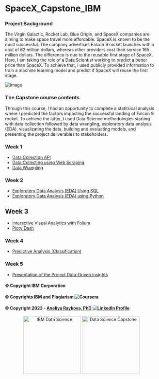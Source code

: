 # SpaceX_Capstone_IBM 
### Project Background
  The Virgin Galactic, Rocket Lab, Blue Origin, and SpaceX companies are aiming to make space travel more affordable. SpaceX is known to be the most successful. The company advertises Falcon 9 rocket launches with a cost of 62 million dollars, whereas other providers cost their service 165 million dollars. The difference is due to the reusable first stage of SpaceX. Here, I am taking the role of a Data Scientist working to predict a better price than SpaceX. To achieve that, I used publicly provided information to train a machine learning model and predict if SpaceX will reuse the first stage.

![image](https://user-images.githubusercontent.com/76114907/228127723-69e9971b-00be-432b-b572-e5b5d6eac551.png)

### The Capstone course contents
  Through this course, I had an opportunity to complete a statitsical analysis where I predicted the factors impacting the successful landing of Falcon 9 rocket. 
To achieve the latter, I used Data Science methodologies starting with data collection followed by data wrangling, exploratory data analysis (EDA), visualizating the data, building and evaluating models, and presenting the project deliverables to stakeholders.
### Week 1
- [Data Collection API](https://github.com/Raykova/SpaceX_Capstone_IBM)
- [Data Collecting using Web Scraping](https://github.com/Raykova/SpaceX_Capstone_IBM)
- [Data Wrangling](https://github.com/Raykova/SpaceX_Capstone_IBM)
### Week 2
- [Exploratory Data Analysis (EDA) Using SQL](https://github.com/Raykova/SpaceX_Capstone_IBM)
- [Exploratory Data Analysis (EDA) using Python](https://github.com/Raykova/SpaceX_Capstone_IBM)
## Week 3
- [Interactive Visual Analytics with Folium](https://github.com/Raykova/SpaceX_Capstone_IBM)
- [Ploty Dash](https://github.com/Raykova/SpaceX_Capstone_IBM)
### Week 4
- [Predictive Analysis (Classification)](https://github.com/Raykova/SpaceX_Capstone_IBM)
### Week 5
- [Presentation of the Project Data-Driven Insights](https://github.com/Raykova/SpaceX_Capstone_IBM)



#### © Copyright IBM Corporation
####  <a href="[https://www.ibm.com/legal/copytrade]"> © Copyrights IBM and Plagiarism ![Coursera](https://img.shields.io/badge/Coursera-0056D2?style=for-the-badge&logo=Coursera&logoColor=white)</a>
#### © Copyright 2023 - [Aneliya Raykova, PhD](https://github.com/Raykova) <a href="[https://www.linkedin.com/in/aneliya-raykova-48363092/]"> ![LinkedIn Profile](https://img.shields.io/badge/LinkedIn-0077B5?style=for-the-badge&logo=linkedin&logoColor=white)</a>

<p align="center"><a href="https://www.coursera.org/account/accomplishments/specialization/certificate/NBXF8N746H9V"]><img src="https://github.com/RaykovaRaykova/SpaceX_Capstone_IBM/IBM_Data_Science.png" alt="IBM Data Science" width="190px"/></a> <a href="https://www.coursera.org/account/accomplishments/certificate/VUJKCSVREKFZ"><img src="https://github.com/RaykovaRaykova/SpaceX_Capstone_IBM/Capstone_project_badge.png" alt="Data Science Capstone" width="190px"/></a> </p>



